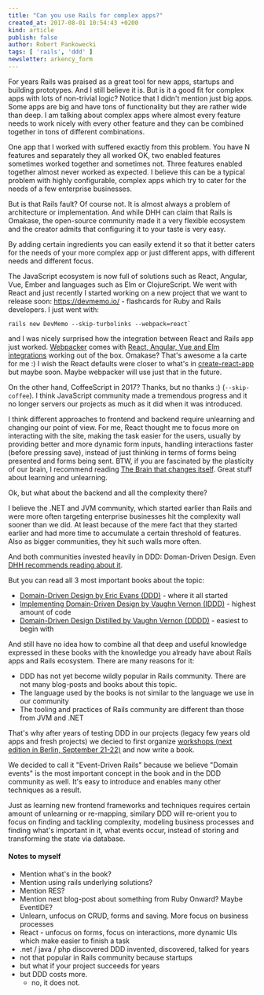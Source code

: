 ```yaml
---
title: "Can you use Rails for complex apps?"
created_at: 2017-08-01 10:54:43 +0200
kind: article
publish: false
author: Robert Pankowecki
tags: [ 'rails', 'ddd' ]
newsletter: arkency_form
---
```


For years Rails was praised as a great tool for new apps, startups and building prototypes. And I still believe it is. But is it a good fit for complex apps with lots of non-trivial logic? Notice that I didn't mention just big apps. Some apps are big and have tons of functionality but they are rather wide than deep. I am talking about complex apps where almost every feature needs to work nicely with every other feature and they can be combined together in tons of different combinations.

<!-- more -->

One app that I worked with suffered exactly from this problem. You have N features and separately they all worked OK, two enabled features sometimes worked together and sometimes not. Three features enabled together almost never worked as expected. I believe this can be a typical problem with highly configurable, complex apps which try to cater for the needs of a few enterprise businesses.

But is that Rails fault? Of course not. It is almost always a problem of architecture or implementation. And while DHH can claim that Rails is Omakase, the open-source community made it a very flexible ecosystem and the creator admits that configuring it to your taste is very easy.

By adding certain ingredients you can easily extend it so that it better caters for the needs of your more complex app or just different apps, with different needs and different focus.

The JavaScript ecosystem is now full of solutions such as React, Angular, Vue, Ember and languages such as Elm or ClojureScript. We went with React and just recently I started working on a new project that we want to release soon: https://devmemo.io/ - flashcards for Ruby and Rails developers. I just went with:

```
rails new DevMemo --skip-turbolinks --webpack=react`
```

and I was nicely surprised how the integration between React and Rails app just worked. [Webpacker](https://github.com/rails/webpacker) comes with [React, Angular, Vue and Elm integrations](https://github.com/rails/webpacker#integrations) working out of the box. Omakase? That's awesome a la carte for me :) I wish the React defaults were closer to what's in [create-react-app](https://github.com/facebookincubator/create-react-app) but maybe soon. Maybe webpacker will use just that in the future.

On the other hand, CoffeeScript in 2017? Thanks, but no thanks :) (`--skip-coffee`). I think JavaScript community made a tremendous progress and it no longer servers our projects as much as it did when it was introduced.

I think different approaches to frontend and backend require unlearning and changing our point of view. For me, React thought me to focus more on interacting with the site, making the task easier for the users, usually by providing better and more dynamic form inputs, handling interactions faster (before pressing save), instead of just thinking in terms of forms being presented and forms being sent. BTW, if you are fascinated by the plasticity of our brain, I recommend reading [The Brain that changes itself](http://amzn.to/2f3CS4Y). Great stuff about learning and unlearning.

Ok, but what about the backend and all the complexity there?

I believe the .NET and JVM community, which started earlier than Rails and were more often targeting enterprise businesses hit the complexity wall sooner than we did. At least because of the mere fact that they started earlier and had more time to accumulate a certain threshold of features. Also as bigger communities, they hit such walls more often.

And both communities invested heavily in DDD: Doman-Driven Design. Even [DHH recommends reading about it](https://signalvnoise.com/posts/3375-the-five-programming-books-that-meant-most-to-me).

But you can read all 3 most important books about the topic:

* [Domain-Driven Design by Eric Evans (DDD)](https://www.amazon.com/gp/product/0321125215/ref=as_li_tl?ie=UTF8&camp=1789&creative=9325&creativeASIN=0321125215&linkCode=as2&tag=arkency-20&linkId=0232df31187d4161a608a517d66d7a04) - where it all started
* [Implementing Domain-Driven Design by Vaughn Vernon (IDDD)](https://www.amazon.com/gp/product/0321834577/ref=as_li_tl?ie=UTF8&camp=1789&creative=9325&creativeASIN=0321834577&linkCode=as2&tag=arkency-20&linkId=3155894f09101a9da242cf5cb6d9bee7) - highest amount of code
* [Domain-Driven Design Distilled by Vaughn Vernon (DDDD)](https://www.amazon.com/gp/product/0134434420/ref=as_li_tl?ie=UTF8&camp=1789&creative=9325&creativeASIN=0134434420&linkCode=as2&tag=arkency-20&linkId=12c564c85da17f918d275bdc51626bde) - easiest to begin with

And still have no idea how to combine all that deep and useful knowledge expressed in these books with the knowledge you already have about Rails apps and Rails ecosystem. There are many reasons for it:

* DDD has not yet become wildly popular in Rails community. There are not many blog-posts and books about this topic.
* The language used by the books is not similar to the language we use in our community
* The tooling and practices of Rails community are different than those from JVM and .NET

That's why after years of testing DDD in our projects (legacy few years old apps and fresh projects) we decied to first organize [workshops (next edition in Berlin, September 21-22)](http://blog.arkency.com/ddd-training/) and now write a book.

We decided to call it "Event-Driven Rails" because we believe "Domain events" is the most important concept in the book and in the DDD community as well. It's easy to introduce and enables many other techniques as a result.

Just as learning new frontend frameworks and techniques requires certain amount of unlearning or re-mapping, similary DDD will re-orient you to focus on finding and tackling complexity, modeling business processes and finding what's important in it, what events occur, instead of storing and transforming the state via database.

#### Notes to myself

* Mention what's in the book?
* Mention using rails underlying solutions?
* Mention RES?
* Mention next blog-post about something from Ruby Onward? Maybe EventIDE?
* Unlearn, unfocus on CRUD, forms and saving. More focus on business processes
* React - unfocus on forms, focus on interactions, more dynamic UIs which make easier to finish a task
* .net / java / php discovered DDD invented, discovered, talked for years
* not that popular in Rails community because startups
* but what if your project succeeds for years
* but DDD costs more.
  * no, it does not.
